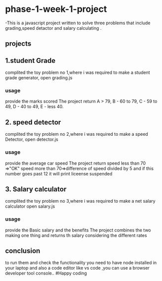# phase-1-week-1-project

-This is a javascript project written to solve three problems that include grading,speed detactor and salary calculating .

## projects

## 1.student Grade

complited the toy problem no 1,where i was required to make a student grade generator, open grading.js

### usage

provide the marks scored
The project return
A > 79, B - 60 to 79, C - 59 to 49, D - 40 to 49, E - less 40.

## 2. speed detector

complited the toy problem no 2,where i was required to make a speed Detector, open detector.js

### usage

provide the average car speed
The project return
speed less than 70 =>"OK"
speed more than 70=>difference of speed divided by 5 and if this number goes past 12 it will print liceense suspended

## 3. Salary calculator

complited the toy problem no 3,where i was required to make a net salary calculator open salary.js

### usage

provide the Basic salary and the benefits
The project combines the two making one thing and returns th salary considering the different rates

## conclusion

to run them and check the functionality you need to have node installed in your laptop and also a code editor like vs code ,you can use a browser developer tool console..
#Happy coding
